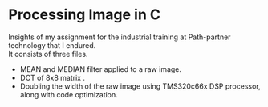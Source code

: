 # Processing Image in C
Insights of my assignment for the industrial training at Path-partner technology that I endured. <br>
It consists of three files.<br> 
- MEAN and MEDIAN filter applied to a raw image. 
- DCT of 8x8 matrix .
- Doubling the width of the raw image using TMS320c66x DSP processor, along with code optimization.  
